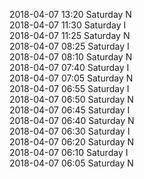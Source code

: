 2018-04-07 13:20 Saturday  N  
2018-04-07 11:30 Saturday  I  
2018-04-07 11:25 Saturday  N  
2018-04-07 08:25 Saturday  I  
2018-04-07 08:10 Saturday  N  
2018-04-07 07:40 Saturday  I  
2018-04-07 07:05 Saturday  N  
2018-04-07 06:55 Saturday  I  
2018-04-07 06:50 Saturday  N  
2018-04-07 06:45 Saturday  I  
2018-04-07 06:40 Saturday  N  
2018-04-07 06:30 Saturday  I  
2018-04-07 06:20 Saturday  N  
2018-04-07 06:10 Saturday  I  
2018-04-07 06:05 Saturday  N  
